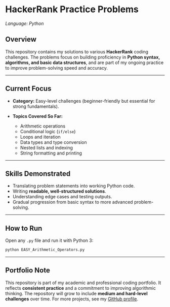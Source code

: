 # HackerRank Practice Problems

*Language: Python*

## Overview

This repository contains my solutions to various **HackerRank** coding challenges.
The problems focus on building proficiency in **Python syntax, algorithms, and basic data structures**, and are part of my ongoing practice to improve problem-solving speed and accuracy.

---

## Current Focus

* **Category:** Easy-level challenges (beginner-friendly but essential for strong fundamentals).
* **Topics Covered So Far:**

  * Arithmetic operations
  * Conditional logic (`if/else`)
  * Loops and iteration
  * Data types and type conversion
  * Nested lists and indexing
  * String formatting and printing

---

## Skills Demonstrated

* Translating problem statements into working Python code.
* Writing **readable, well-structured solutions**.
* Understanding edge cases and testing outputs.
* Gradual progression from basic syntax to more advanced problem-solving.

---

## How to Run

Open any `.py` file and run it with Python 3:

```bash
python EASY_Arithmetic_Operators.py
```

---

## Portfolio Note

This repository is part of my academic and professional coding portfolio.
It reflects **consistent practice** and a commitment to improving algorithmic thinking.
The repository will grow to include **medium and hard-level challenges** over time.
For more projects, see my [GitHub profile](https://github.com/brynja-schultz).
